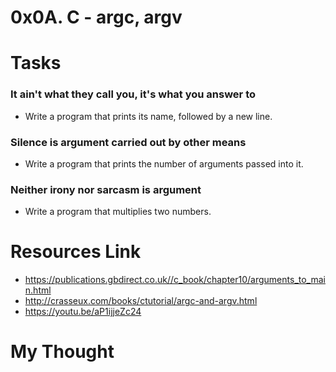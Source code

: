 # 0x0A. C - argc, argv

# Tasks
### It ain't what they call you, it's what you answer to
*	Write a program that prints its name, followed by a new line.
### Silence is argument carried out by other means
*	Write a program that prints the number of arguments passed into it.
### Neither irony nor sarcasm is argument
*	Write a program that multiplies two numbers.


# Resources Link
*	https://publications.gbdirect.co.uk//c_book/chapter10/arguments_to_main.html
*	http://crasseux.com/books/ctutorial/argc-and-argv.html
*	https://youtu.be/aP1ijjeZc24

# My Thought
